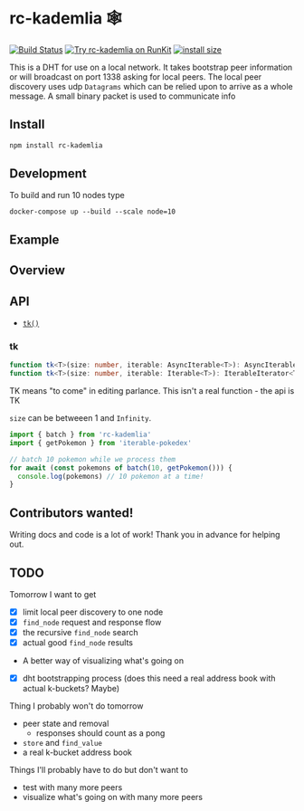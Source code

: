 # rc-kademlia 🕸️

[![Build Status](https://travis-ci.org/reconbot/rc-kademlia.svg?branch=master)](https://travis-ci.org/reconbot/rc-kademlia) [![Try rc-kademlia on RunKit](https://badge.runkitcdn.com/rc-kademlia.svg)](https://npm.runkit.com/rc-kademlia) [![install size](https://packagephobia.now.sh/badge?p=rc-kademlia)](https://packagephobia.now.sh/result?p=rc-kademlia)


This is a DHT for use on a local network. It takes bootstrap peer information or will broadcast on port 1338 asking for local peers. The local peer discovery uses udp `Datagrams` which can be relied upon to arrive as a whole message. A small binary packet is used to communicate info

## Install
```bash
npm install rc-kademlia
```

## Development
To build and run 10 nodes type
```
docker-compose up --build --scale node=10
```

## Example


## Overview


## API

- [`tk()`](#tk)


### tk
```ts
function tk<T>(size: number, iterable: AsyncIterable<T>): AsyncIterableIterator<T[]>
function tk<T>(size: number, iterable: Iterable<T>): IterableIterator<T[]>
```

TK means "to come" in editing parlance. This isn't a real function - the api is TK

`size` can be betweeen 1 and `Infinity`.

```ts
import { batch } from 'rc-kademlia'
import { getPokemon } from 'iterable-pokedex'

// batch 10 pokemon while we process them
for await (const pokemons of batch(10, getPokemon())) {
  console.log(pokemons) // 10 pokemon at a time!
}
```

## Contributors wanted!

Writing docs and code is a lot of work! Thank you in advance for helping out.

## TODO
Tomorrow I want to get
- [x] limit local peer discovery to one node
- [x] `find_node` request and response flow
- [x] the recursive `find_node` search
- [x] actual good `find_node` results
- A better way of visualizing what's going on
- [x] dht bootstrapping process (does this need a real address book with actual k-buckets? Maybe)

Thing I probably won't do tomorrow
- peer state and removal
  - responses should count as a pong
- `store` and `find_value`
- a real k-bucket address book

Things I'll probably have to do but don't want to
- test with many more peers
- visualize what's going on with many more peers
